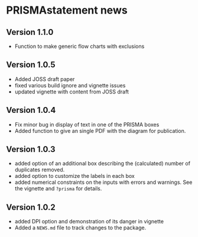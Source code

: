 # PRISMAstatement news

## Version 1.1.0

* Function to make generic flow charts with exclusions

## Version 1.0.5

* Added JOSS draft paper
* fixed various build ignore and vignette issues
* updated vignette with content from JOSS draft

## Version 1.0.4

* Fix minor bug in display of text in one of the PRISMA boxes
* Added function to give an single PDF with the diagram for publication.

## Version 1.0.3

* added option of an additional box describing the (calculated) number of
  duplicates removed.
* added option to customize the labels in each box
* added numerical constraints on the inputs with errors and warnings. See
  the vignette and `?prisma` for details.

## Version 1.0.2

* added DPI option and demonstration of its danger in vignette
* Added a `NEWS.md` file to track changes to the package.
